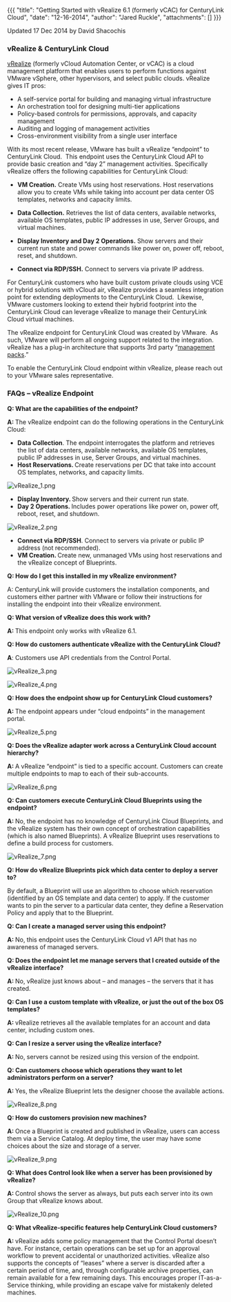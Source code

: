 {{{
  "title": "Getting Started with vRealize 6.1 (formerly vCAC) for CenturyLink Cloud",
  "date": "12-16-2014",
  "author": "Jared Ruckle",
  "attachments": []
}}}

<p>Updated 17 Dec 2014 by David Shacochis</p>
<h3>vRealize &amp; CenturyLink Cloud</h3>
<p><a href="http://www.vmware.com/products/vrealize-suite/">vRealize</a> (formerly vCloud Automation Center, or vCAC) is a cloud management platform that enables users to perform functions against VMware vSphere, other hypervisors, and select public clouds.&nbsp;vRealize
  gives IT pros:</p>
<ul>
  <li>A self-service portal for building and managing virtual infrastructure</li>
  <li>An orchestration tool for designing multi-tier applications</li>
  <li>Policy-based controls for permissions, approvals, and capacity management</li>
  <li>Auditing and logging of management activities</li>
  <li>Cross-environment visibility from a single user interface</li>
</ul>
<p>With its most recent release, VMware has built a vRealize “endpoint” to CenturyLink Cloud.&nbsp; This endpoint uses the CenturyLink Cloud API to provide basic creation and “day 2” management activities. Specifically vRealize offers the following capabilities
  for CenturyLink Cloud:</p>
<ul>
  <li>
    <p><strong>VM Creation.</strong> Create VMs using host reservations. Host reservations allow you to create VMs while taking into account per data center OS templates, networks and capacity limits.</p>
  </li>
  <li>
    <p><strong>Data Collection.</strong> Retrieves the list of data centers, available networks, available OS templates, public IP addresses in use, Server Groups, and virtual machines.</p>
  </li>
  <li>
    <p><strong>Display Inventory and Day 2 Operations.</strong> Show servers and their current run state and power commands like power on, power off, reboot, reset, and shutdown.</p>
  </li>
  <li>
    <p><strong>Connect via RDP/SSH.</strong> Connect to servers via private IP address.</p>
  </li>
</ul>
<p>For CenturyLink customers who have built custom private clouds using VCE or hybrid solutions with vCloud air, vRealize provides a seamless integration point for extending deployments to the CenturyLink Cloud.&nbsp; Likewise, VMware customers looking to
  extend their hybrid footprint into the CenturyLink Cloud can leverage vRealize to manage their CenturyLink Cloud virtual machines.</p>
<p>The vRealize endpoint for CenturyLink Cloud was created by VMware.&nbsp; As such, VMware will perform all ongoing support related to the integration.&nbsp; vRealize has a plug-in architecture that supports 3rd party “<a href="http://www.vmware.com/files/pdf/vrealize/vmware-vrealize-operations-management-packs-wp-en.pdf">management packs</a>.”</p>
<p>To enable the CenturyLink Cloud endpoint within vRealize, please reach out to your VMware sales representative.</p>
<h3>FAQs – vRealize Endpoint</h3>
<p><strong>Q: What are the capabilities of the endpoint?</strong>
</p>
<p><strong>A: </strong>The vRealize endpoint can do the following operations in the CenturyLink Cloud:</p>
<ul>
  <li><strong>Data Collection</strong>. The endpoint interrogates the platform and retrieves the list of data centers, available networks, available OS templates, public IP addresses in use, Server Groups, and virtual machines.</li>
  <li><strong>Host Reservations. </strong>Create reservations per DC that take into account OS templates, networks, and capacity limits.</li>
</ul>
<p><img src="https://t3n.zendesk.com/attachments/token/R0SXOihf2hmop4do35148ifEJ/?name=vRealize_1.png" alt="vRealize_1.png" />
</p>
<ul>
  <li><strong>Display Inventory. </strong>Show servers and their current run state.</li>
  <li><strong>Day 2 Operations. </strong>Includes power operations like power on, power off, reboot, reset, and shutdown.</li>
</ul>
<p><img src="https://t3n.zendesk.com/attachments/token/Ot3WIG5DNMCX6Jd52KllVQRCX/?name=vRealize_2.png" alt="vRealize_2.png" />
</p>
<ul>
  <li><strong>Connect via RDP/SSH</strong>. Connect to servers via private or public IP address (not recommended).</li>
  <li><strong>VM Creation. </strong>Create new, unmanaged VMs using host reservations and the vRealize concept of Blueprints.</li>
</ul>
<p><strong>Q: How do I get this installed in my vRealize environment?</strong>
</p>
<p>A: CenturyLink will provide customers the installation components, and customers either partner with VMware or follow their instructions for installing the endpoint into their vRealize environment.</p>
<p><strong>Q: What version of vRealize does this work with?</strong>
</p>
<p><strong>A: </strong>This endpoint only works with vRealize 6.1.</p>
<p><strong>Q: How do customers authenticate vRealize with the CenturyLink Cloud?</strong>
</p>
<p><strong>A</strong>: Customers use API credentials from the Control Portal.</p>
<p><img src="https://t3n.zendesk.com/attachments/token/0mL8504ZMVG2j9utv2NCL6eKG/?name=vRealize_3.png" alt="vRealize_3.png" />
</p>
<p><img src="https://t3n.zendesk.com/attachments/token/izpethrQ01xBGb1dsrwCeIFKw/?name=vRealize_4.png" alt="vRealize_4.png" />
</p>
<p><strong>Q: How does the endpoint show up for CenturyLink Cloud customers?</strong>
</p>
<p><strong>A: </strong>The endpoint appears under “cloud endpoints” in the management portal.</p>
<p><img src="https://t3n.zendesk.com/attachments/token/1VE8XVNGgsCfKKnlVFbMEbZVQ/?name=vRealize_5.png" alt="vRealize_5.png" />
</p>
<p><strong>Q: Does the vRealize adapter work across a CenturyLink Cloud account hierarchy?</strong>
</p>
<p><strong>A: </strong>A vRealize “endpoint” is tied to a specific account. Customers can create multiple endpoints to map to each of their sub-accounts.</p>
<p><img src="https://t3n.zendesk.com/attachments/token/Imyy55LLryKhAXvUKREJAxLWl/?name=vRealize_6.png" alt="vRealize_6.png" />
</p>
<p><strong>Q: Can customers execute CenturyLink Cloud Blueprints using the endpoint?</strong>
</p>
<p><strong>A: </strong>No, the endpoint has no knowledge of CenturyLink Cloud Blueprints, and the vRealize system has their own concept of orchestration capabilities (which is also named Blueprints). A vRealize Blueprint uses reservations to define a build
  process for customers.</p>
<p><img src="https://t3n.zendesk.com/attachments/token/a9pV6n7tSr4prRjgNllNvuPF8/?name=vRealize_7.png" alt="vRealize_7.png" />
</p>
<p><strong>Q: How do vRealize Blueprints pick which data center to deploy a server to?</strong>
</p>
<p>By default, a Blueprint will use an algorithm to choose which reservation (identified by an OS template and data center) to apply. If the customer wants to pin the server to a particular data center, they define a Reservation Policy and apply that to
  the Blueprint.</p>
<p><strong>Q: Can I create a managed server using this endpoint?</strong>
</p>
<p><strong>A: </strong>No, this endpoint uses the CenturyLink Cloud v1 API that has no awareness of managed servers.</p>
<p><strong>Q: Does the endpoint let me manage servers that I created outside of the vRealize interface?</strong>
</p>
<p><strong>A: </strong>No, vRealize just knows about – and manages – the servers that it has created.</p>
<p><strong>Q: Can I use a custom template with vRealize, or just the out of the box OS templates?</strong>
</p>
<p><strong>A: </strong>vRealize retrieves all the available templates for an account and data center, including custom ones.</p>
<p><strong>Q: Can I resize a server using the vRealize interface?</strong>
</p>
<p><strong>A: </strong>No, servers cannot be resized using this version of the endpoint.</p>
<p><strong>Q: Can customers choose which operations they want to let administrators perform on a server?</strong>
</p>
<p><strong>A: </strong>Yes, the vRealize Blueprint lets the designer choose the available actions.</p>
<p><img src="https://t3n.zendesk.com/attachments/token/fOcnoUnraPbTkbDdXbBPbmZAI/?name=vRealize_8.png" alt="vRealize_8.png" />
</p>

<p><strong>Q: How do customers provision new machines?</strong>
</p>
<p><strong>A: </strong>Once a Blueprint is created and published in vRealize, users can access them via a Service Catalog. At deploy time, the user may have some choices about the size and storage of a server.</p>
<p><img src="https://t3n.zendesk.com/attachments/token/iAKbEzk4fjrlKB2orKKHsRNpW/?name=vRealize_9.png" alt="vRealize_9.png" />
</p>
<p><strong>Q: What does Control look like when a server has been provisioned by vRealize?</strong>
</p>
<p><strong>A: </strong>Control shows the server as always, but puts each server into its own Group that vRealize knows about.</p>
<p><img src="https://t3n.zendesk.com/attachments/token/LjxpOo3Z137st6Z19tT8LJbGj/?name=vRealize_10.png" alt="vRealize_10.png" />
</p>
<p><strong>Q: What vRealize-specific features help CenturyLink Cloud customers?</strong>
</p>
<p><strong>A: </strong>vRealize adds some policy management that the Control Portal doesn’t have. For instance, certain operations can be set up for an approval workflow to prevent accidental or unauthorized activities. vRealize also supports the concepts
  of “leases” where a server is discarded after a certain period of time, and, through configurable archive properties, can remain available for a few remaining days. This encourages proper IT-as-a-Service thinking, while providing an escape valve for
  mistakenly deleted machines.</p>